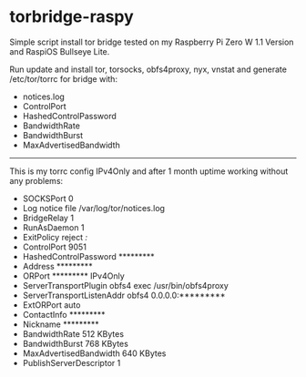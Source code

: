# torbridge-raspy

Simple script install tor bridge tested on my Raspberry Pi Zero W 1.1 Version and RaspiOS Bullseye Lite.

Run update and install tor, torsocks, obfs4proxy, nyx, vnstat and generate /etc/tor/torrc for bridge with:
- notices.log
- ControlPort
- HashedControlPassword
- BandwidthRate
- BandwidthBurst
- MaxAdvertisedBandwidth

-----------------------------------------------------------------------------------------------------------

This is my torrc config IPv4Only and after 1 month uptime working without any problems:

- SOCKSPort 0
- Log notice file /var/log/tor/notices.log
- BridgeRelay 1
- RunAsDaemon 1
- ExitPolicy reject *:*
- ControlPort 9051
- HashedControlPassword *********
- Address *********
- ORPort ********* IPv4Only
- ServerTransportPlugin obfs4 exec /usr/bin/obfs4proxy
- ServerTransportListenAddr obfs4 0.0.0.0:*********
- ExtORPort auto
- ContactInfo *********
- Nickname *********
- BandwidthRate 512 KBytes
- BandwidthBurst 768 KBytes
- MaxAdvertisedBandwidth 640 KBytes
- PublishServerDescriptor 1
